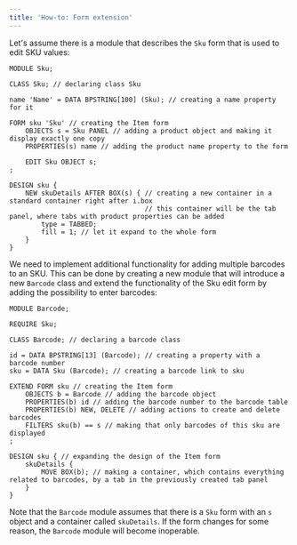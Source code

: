 ```yaml
---
title: 'How-to: Form extension'
---
```


Let's assume there is a module that describes the `Sku` form that is used to edit SKU values:

```lsf
MODULE Sku;

CLASS Sku; // declaring class Sku

name 'Name' = DATA BPSTRING[100] (Sku); // creating a name property for it

FORM sku 'Sku' // creating the Item form
    OBJECTS s = Sku PANEL // adding a product object and making it display exactly one copy
    PROPERTIES(s) name // adding the product name property to the form

    EDIT Sku OBJECT s;
;

DESIGN sku {
    NEW skuDetails AFTER BOX(s) { // creating a new container in a standard container right after i.box
                                  // this container will be the tab panel, where tabs with product properties can be added
        type = TABBED;
        fill = 1; // let it expand to the whole form
    }
}
```

We need to implement additional functionality for adding multiple barcodes to an SKU. This can be done by creating a new module that will introduce a new `Barcode` class and extend the functionality of the Sku edit form by adding the possibility to enter barcodes:

```lsf
MODULE Barcode;

REQUIRE Sku;

CLASS Barcode; // declaring a barcode class

id = DATA BPSTRING[13] (Barcode); // creating a property with a barcode number
sku = DATA Sku (Barcode); // creating a barcode link to sku

EXTEND FORM sku // creating the Item form
    OBJECTS b = Barcode // adding the barcode object
    PROPERTIES(b) id // adding the barcode number to the barcode table
    PROPERTIES(b) NEW, DELETE // adding actions to create and delete barcodes
    FILTERS sku(b) == s // making that only barcodes of this sku are displayed
;

DESIGN sku { // expanding the design of the Item form
    skuDetails {
        MOVE BOX(b); // making a container, which contains everything related to barcodes, by a tab in the previously created tab panel
    }
}
```

Note that the `Barcode` module assumes that there is a `Sku` form with an `s` object and a container called `skuDetails`. If the form changes for some reason, the `Barcode` module will become inoperable.
